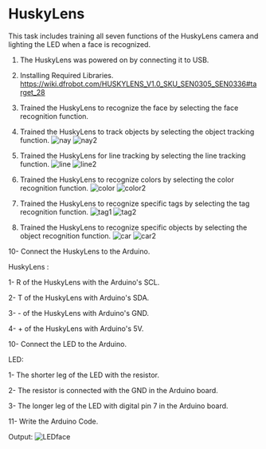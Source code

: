 # HuskyLens

This task includes training all seven functions of the HuskyLens camera and lighting the LED when a face is recognized. 

1. The HuskyLens was powered on by connecting it to USB.

2. Installing Required Libraries.
https://wiki.dfrobot.com/HUSKYLENS_V1.0_SKU_SEN0305_SEN0336#target_28


4. Trained the HuskyLens to recognize the face by selecting the face recognition function.


5. Trained the HuskyLens to track objects by selecting the object tracking function.
![nay](https://github.com/user-attachments/assets/3836f6c9-e2ff-458c-8c04-f97ea85ae1fb)
![nay2](https://github.com/user-attachments/assets/23549be3-3da9-49f3-bdcd-20789ed44b94)


7. Trained the HuskyLens for line tracking by selecting the line tracking function.
![line](https://github.com/user-attachments/assets/9954ab39-9177-424e-9fce-049cd057c184)
![line2](https://github.com/user-attachments/assets/f179dcdb-92ab-4dea-8928-ca0084cd431b)


9. Trained the HuskyLens to recognize colors by selecting the color recognition function.
![color](https://github.com/user-attachments/assets/d835bfd7-c0ab-4f4a-8a55-3f378595e02a)
![color2](https://github.com/user-attachments/assets/f21d4f88-539d-400b-8201-237eb4013396)


10. Trained the HuskyLens to recognize specific tags by selecting the tag recognition function.
![tag1](https://github.com/user-attachments/assets/47c4cb57-9da0-4f2a-9e4b-5e562525a696)
![tag2](https://github.com/user-attachments/assets/242ba9ff-624c-4cd3-aad5-e59a2e1037df)


12. Trained the HuskyLens to recognize specific objects by selecting the object recognition function.
![car](https://github.com/user-attachments/assets/200d1f9a-03aa-4693-ba62-48ad505f2b10)
![car2](https://github.com/user-attachments/assets/0ffab537-f375-4054-9b73-1022344fb52f)


10- Connect the HuskyLens to the Arduino.

HuskyLens :

1- R of the HuskyLens with the Arduino's SCL.

2- T of the HuskyLens with Arduino's SDA.

3- - of the HuskyLens with Arduino's GND.

4- + of the HuskyLens with Arduino's 5V.

10- Connect the LED to the Arduino.

LED:

1- The shorter leg of the LED with the resistor.

2- The resistor is connected with the GND in the Arduino board.

3- The longer leg of the LED with digital pin 7 in the Arduino board.

11- Write the Arduino Code.

Output:
![LEDface](https://github.com/user-attachments/assets/53b21664-103b-4f50-b327-2009b0ac1108)


